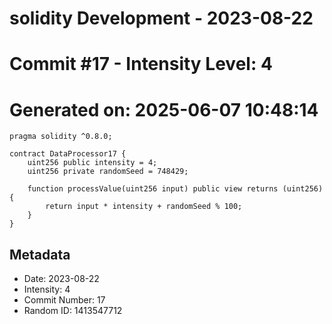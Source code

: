 ﻿# solidity Development - 2023-08-22
# Commit #17 - Intensity Level: 4
# Generated on: 2025-06-07 10:48:14
```solidity
pragma solidity ^0.8.0;

contract DataProcessor17 {
    uint256 public intensity = 4;
    uint256 private randomSeed = 748429;

    function processValue(uint256 input) public view returns (uint256) {
        return input * intensity + randomSeed % 100;
    }
}
```
## Metadata
- Date: 2023-08-22
- Intensity: 4
- Commit Number: 17
- Random ID: 1413547712

